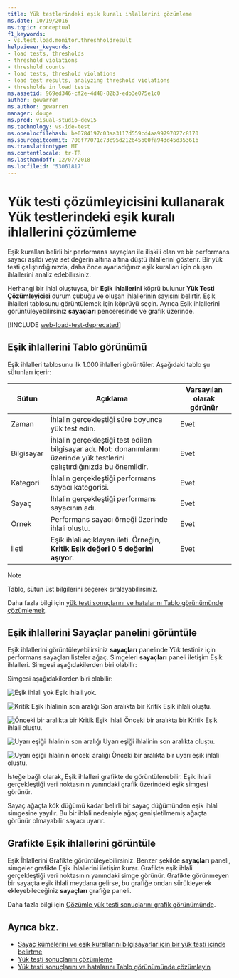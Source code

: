 ```yaml
---
title: Yük testlerindeki eşik kuralı ihlallerini çözümleme
ms.date: 10/19/2016
ms.topic: conceptual
f1_keywords:
- vs.test.load.monitor.threshholdresult
helpviewer_keywords:
- load tests, thresholds
- threshold violations
- threshold counts
- load tests, threshold violations
- load test results, analyzing threshold violations
- thresholds in load tests
ms.assetid: 969ed346-cf2e-4d48-82b3-edb3e075e1c0
author: gewarren
ms.author: gewarren
manager: douge
ms.prod: visual-studio-dev15
ms.technology: vs-ide-test
ms.openlocfilehash: be0784197c03aa3117d559cd4aa99797027c8170
ms.sourcegitcommit: 708f77071c73c95d212645b00fa943d45d35361b
ms.translationtype: MT
ms.contentlocale: tr-TR
ms.lasthandoff: 12/07/2018
ms.locfileid: "53061817"
---
```

# <a name="analyzing-threshold-rule-violations-in-load-tests-using-the-load-test-analyzer"></a>Yük testi çözümleyicisini kullanarak Yük testlerindeki eşik kuralı ihlallerini çözümleme

Eşik kuralları belirli bir performans sayaçları ile ilişkili olan ve bir performans sayacı aşıldı veya set değerin altına altına düştü ihlallerini gösterir. Bir yük testi çalıştırdığınızda, daha önce ayarladığınız eşik kuralları için oluşan ihlallerini analiz edebilirsiniz.

Herhangi bir ihlal oluştuysa, bir **Eşik ihlallerini** köprü bulunur **Yük Testi Çözümleyicisi** durum çubuğu ve oluşan ihlallerinin sayısını belirtir. Eşik ihlalleri tablosunu görüntülemek için köprüyü seçin. Ayrıca Eşik ihlallerini görüntüleyebilirsiniz **sayaçları** penceresinde ve grafik üzerinde.

[!INCLUDE [web-load-test-deprecated](includes/web-load-test-deprecated.md)]

## <a name="view-threshold-violations-in-the-table"></a>Eşik ihlallerini Tablo görünümü

 Eşik ihlalleri tablosunu ilk 1.000 ihlalleri görüntüler. Aşağıdaki tablo şu sütunları içerir:

|Sütun|Açıklama|Varsayılan olarak görünür|
|-|-|-|
|Zaman|İhlalin gerçekleştiği süre boyunca yük test edin.|Evet|
|Bilgisayar|İhlalin gerçekleştiği test edilen bilgisayar adı. **Not:** donanımlarını üzerinde yük testlerini çalıştırdığınızda bu önemlidir.|Evet|
|Kategori|İhlalin gerçekleştiği performans sayacı kategorisi.|Evet|
|Sayaç|İhlalin gerçekleştiği performans sayacının adı.|Evet|
|Örnek|Performans sayacı örneği üzerinde ihlali oluştu.|Evet|
|İleti|Eşik ihlali açıklayan ileti. Örneğin, **Kritik Eşik değeri 0 5 değerini aşıyor**.|Evet|

> [!NOTE]
> Tablo, sütun üst bilgilerini seçerek sıralayabilirsiniz.

 Daha fazla bilgi için [yük testi sonuçlarını ve hatalarını Tablo görünümünde çözümlemek](../test/analyze-load-test-results-and-errors-in-the-tables-view.md).

## <a name="view-threshold-violations-in-the-counters-panel"></a>Eşik ihlallerini Sayaçlar panelini görüntüle

 Eşik ihlallerini görüntüleyebilirsiniz **sayaçları** panelinde Yük testiniz için performans sayaçları listeler ağaç. Simgeleri **sayaçları** paneli iletişim Eşik ihlalleri. Simgesi aşağıdakilerden biri olabilir:

 Simgesi aşağıdakilerden biri olabilir:

 ![Eşik ihlali yok](../test/media/icon_ltest_1.gif) Eşik ihlali yok.

 ![Kritik Eşik ihlalinin son aralığı](../test/media/icon_ltest_2.gif) Son aralıkta bir Kritik Eşik ihlali oluştu.

 ![Önceki bir aralıkta bir Kritik Eşik ihlali](../test/media/icon_ltest_3.gif) Önceki bir aralıkta bir Kritik Eşik ihlali oluştu.

 ![Uyarı eşiği ihlalinin son aralığı](../test/media/icon_ltest_4.gif) Uyarı eşiği ihlalinin son aralıkta oluştu.

 ![Uyarı eşiği ihlalinin önceki aralığı](../test/media/icon_ltest_5.gif) Önceki bir aralıkta bir uyarı eşik ihlali oluştu.

 İsteğe bağlı olarak, Eşik ihlalleri grafikte de görüntülenebilir. Eşik ihlali gerçekleştiği veri noktasının yanındaki grafik üzerindeki eşik simgesi görünür.

 Sayaç ağaçta kök düğümü kadar belirli bir sayaç düğümünden eşik ihlali simgesine yayılır. Bu bir ihlali nedeniyle ağaç genişletilmemiş ağaçta görünür olmayabilir sayacı uyarır.

## <a name="view-threshold-violations-on-the-graph"></a>Grafikte Eşik ihlallerini görüntüle

 Eşik İhlallerini Grafikte görüntüleyebilirsiniz. Benzer şekilde **sayaçları** paneli, simgeler grafikte Eşik ihlallerini iletişim kurar. Grafikte eşik ihlali gerçekleştiği veri noktasının yanındaki simge görünür. Grafikte görünmeyen bir sayaçta eşik ihlali meydana gelirse, bu grafiğe ondan sürükleyerek ekleyebileceğiniz **sayaçları** grafiğe paneli.

 Daha fazla bilgi için [Çözümle yük testi sonuçlarını grafik görünümünde](../test/analyze-load-test-results-in-the-graphs-view.md).

## <a name="see-also"></a>Ayrıca bkz.

- [Sayaç kümelerini ve eşik kurallarını bilgisayarlar için bir yük testi içinde belirtme](../test/specify-counter-sets-and-threshold-rules-for-load-testing.md)
- [Yük testi sonuçlarını çözümleme](../test/analyze-load-test-results-using-the-load-test-analyzer.md)
- [Yük testi sonuçlarını ve hatalarını Tablo görünümünde çözümleyin](../test/analyze-load-test-results-and-errors-in-the-tables-view.md)